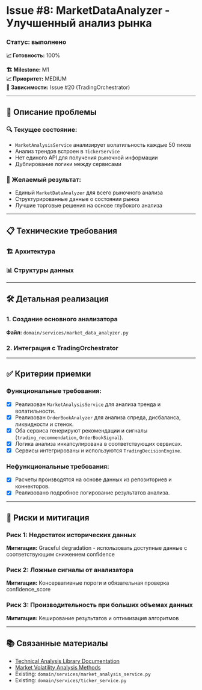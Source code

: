 # Issue #8: MarketDataAnalyzer - Улучшенный анализ рынка
### Статус: выполнено
**📈 Готовность:** 100%

**🏗️ Milestone:** M1  
**📈 Приоритет:** MEDIUM  
**🔗 Зависимости:** Issue #20 (TradingOrchestrator)

---

## 📝 Описание проблемы


### 🔍 Текущее состояние:
- `MarketAnalysisService` анализирует волатильность каждые 50 тиков
- Анализ трендов встроен в `TickerService`
- Нет единого API для получения рыночной информации
- Дублирование логики между сервисами

### 🎯 Желаемый результат:
- Единый `MarketDataAnalyzer` для всего рыночного анализа
- Структурированные данные о состоянии рынка
- Лучшие торговые решения на основе глубокого анализа

---

## 📋 Технические требования

### 🏗️ Архитектура


### 📊 Структуры данных


---

## 🛠️ Детальная реализация

### 1. **Создание основного анализатора**

**Файл:** `domain/services/market_data_analyzer.py`


### 2. **Интеграция с TradingOrchestrator**


---

## ✅ Критерии приемки

### Функциональные требования:
- [x] Реализован `MarketAnalysisService` для анализа тренда и волатильности.
- [x] Реализован `OrderBookAnalyzer` для анализа спреда, дисбаланса, ликвидности и стенок.
- [x] Оба сервиса генерируют рекомендации и сигналы (`trading_recommendation`, `OrderBookSignal`).
- [x] Логика анализа инкапсулирована в соответствующих сервисах.
- [x] Сервисы интегрированы и используются `TradingDecisionEngine`.

### Нефункциональные требования:
- [x] Расчеты производятся на основе данных из репозиториев и коннекторов.
- [x] Реализовано подробное логирование результатов анализа.

---

## 🚧 Риски и митигация

### Риск 1: Недостаток исторических данных
**Митигация:** Graceful degradation - использовать доступные данные с соответствующим снижением confidence

### Риск 2: Ложные сигналы от анализатора
**Митигация:** Консервативные пороги и обязательная проверка confidence_score

### Риск 3: Производительность при больших объемах данных
**Митигация:** Кеширование результатов и оптимизация алгоритмов

---

## 📚 Связанные материалы

- [Technical Analysis Library Documentation](https://technical-analysis-library-in-python.readthedocs.io/)
- [Market Volatility Analysis Methods](https://www.investopedia.com/terms/v/volatility.asp)
- Existing: `domain/services/market_analysis_service.py`
- Existing: `domain/services/ticker_service.py`

